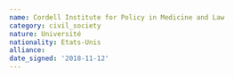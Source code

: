 ```yaml
---
name: Cordell Institute for Policy in Medicine and Law
category: civil_society
nature: Université
nationality: Etats-Unis
alliance: 
date_signed: '2018-11-12'
---
```

    